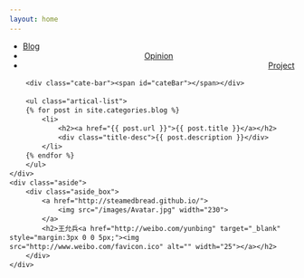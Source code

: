 ```yaml
---
layout: home
---
```


<div class="index-content blog">
    <div class="section">
        <ul class="artical-cate">
            <li class="on"><a href="/"><span>Blog</span></a></li>
            <li style="text-align:center"><a href="/opinion"><span>Opinion</span></a></li>
            <li style="text-align:right"><a href="/project"><span>Project</span></a></li>
        </ul>

        <div class="cate-bar"><span id="cateBar"></span></div>

        <ul class="artical-list">
        {% for post in site.categories.blog %}
            <li>
                <h2><a href="{{ post.url }}">{{ post.title }}</a></h2>
                <div class="title-desc">{{ post.description }}</div>
            </li>
        {% endfor %}
        </ul>
    </div>
    <div class="aside">
        <div class="aside_box">
            <a href="http://steamedbread.github.io/">
                <img src="/images/Avatar.jpg" width="230">                
            </a>
            <h2>王允兵<a href="http://weibo.com/yunbing" target="_blank" style="margin:3px 0 0 5px;"><img src="http://www.weibo.com/favicon.ico" alt="" width="25"></a></h2>
        </div>
    </div>
</div>
